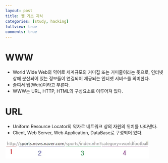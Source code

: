 ```yaml
---
layout: post
title: 웹 기초 지식
categories: [study, hacking]
fullview: true
comments: true
---
```


# WWW
- World Wide Web의 약어로 세계규모의 거미집 또는 거미줄이라는 뜻으로, 인터넷상에 분산되어 있는 정보들이 연결되어 제공되는 인터넷 서비스를 의미한다.
- 줄여서 웹(Web)이라고 부른다.
- WWW는 URL, HTTP, HTML의 구성요소로 이루어져 있다.

# URL
- Uniform Resource Locator의 약자로 네트워크 상의 자원의 위치를 나타낸다.
- Client, Web Server, Web Application, DataBase로 구성되어 있다.

![url-screenshot](https://github.com/AgapeP/agapep.github.io/blob/master/assets/media/URL.JPG?raw=true)



